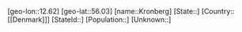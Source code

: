 ﻿---
location: [56.03,12.62]
mapzoom: [7,12] 
mapmarker: city 
type: City
tags:
- geo/City


SpocWebEntityId: 31658
isDeleted: false
confidential: public

---
[geo-lon::12.62]
[geo-lat::56.03]
[name::Kronberg]
[State::]
[Country::[[Denmark]]]
[StateId::]
[Population::]
[Unknown::]

